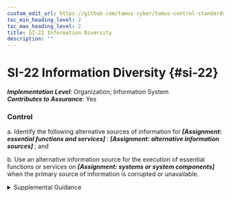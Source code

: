 ```yaml
---
custom_edit_url: https://github.com/tamus-cyber/tamus-control-standards/tree/main/content/tamus.edu/TAMUS_profile.xml
toc_min_heading_level: 2
toc_max_heading_level: 2
title: SI-22 Information Diversity
description: ""
---
```


# SI-22 Information Diversity {#si-22}

_**Implementation Level**_: Organization; Information System\
_**Contributes to Assurance**_: Yes

### Control

a. Identify the following alternative sources of information for <strong title="si-22_odp.02"> <em>[Assignment: essential functions and services]</em> </strong>: <strong title="si-22_odp.01"> <em>[Assignment: alternative information sources]</em> </strong> ; and

b. Use an alternative information source for the execution of essential functions or services on <strong title="si-22_odp.03"> <em>[Assignment: systems or system components]</em> </strong> when the primary source of information is corrupted or unavailable.

<details>
  <summary>Supplemental Guidance</summary>

Actions taken by a system service or a function are often driven by the information it receives. Corruption, fabrication, modification, or deletion of that information could impact the ability of the service function to properly carry out its intended actions. By having multiple sources of input, the service or function can continue operation if one source is corrupted or no longer available. It is possible that the alternative sources of information may be less precise or less accurate than the primary source of information. But having such sub-optimal information sources may still provide a sufficient level of quality that the essential service or function can be carried out, even in a degraded or debilitated manner.

</details>

